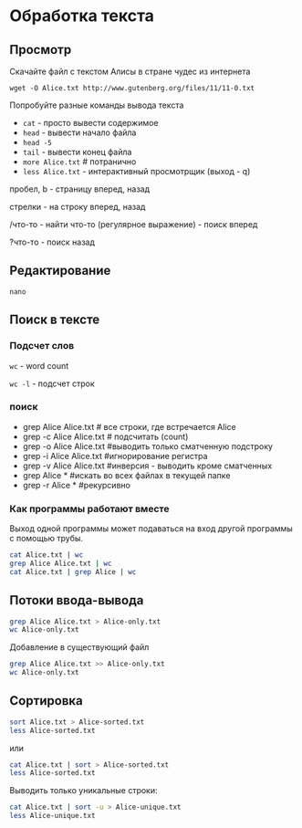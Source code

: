 # Обработка текста

## Просмотр

Скачайте файл с текстом Алисы в стране чудес из интернета

`wget -O Alice.txt http://www.gutenberg.org/files/11/11-0.txt`

Попробуйте разные команды вывода текста

* `cat` - просто вывести содержимое
* `head` - вывести начало файла
* `head -5`
* `tail` - вывести конец файла
* `more Alice.txt` # потранично
* `less Alice.txt` - интерактивный просмотрщик (выход - q)

пробел, b - страницу вперед, назад

стрелки - на строку вперед, назад 

/что-то - найти что-то (регулярное выражение) - поиск вперед

?что-то - поиск назад

## Редактирование

`nano`

## Поиск в тексте

### Подсчет слов

`wc` - word count

`wc -l` - подсчет строк

### поиск

* grep Alice Alice.txt # все строки, где встречается Alice
* grep -c Alice Alice.txt # подсчитать (count)
* grep -o Alice Alice.txt #выводить только сматченную подстроку
* grep -i Alice Alice.txt #игнорирование регистра
* grep -v Alice Alice.txt #инверсия - выводить кроме сматченных
* grep Alice * #искать во всех файлах в текущей папке
* grep -r Alice * #рекурсивно

### Как программы работают вместе

Выход одной программы может подаваться на вход другой программы c помощью трубы.

```bash
cat Alice.txt | wc
grep Alice Alice.txt | wc
cat Alice.txt | grep Alice | wc
```

## Потоки ввода-вывода

```bash
grep Alice Alice.txt > Alice-only.txt
wc Alice-only.txt
```

Добавление в существующий файл

```bash
grep Alice Alice.txt >> Alice-only.txt
wc Alice-only.txt
```

## Сортировка

```bash
sort Alice.txt > Alice-sorted.txt
less Alice-sorted.txt
```

или

```bash
cat Alice.txt | sort > Alice-sorted.txt
less Alice-sorted.txt
```

Выводить только уникальные строки:

```bash
cat Alice.txt | sort -u > Alice-unique.txt
less Alice-unique.txt
```


